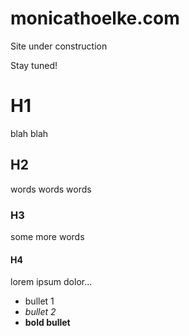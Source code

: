 # monicathoelke.com

Site under construction

Stay tuned!

# H1
blah blah

## H2

words words words

### H3

some more words

#### H4

lorem ipsum dolor...

* bullet 1
* *bullet 2*
* **bold bullet**
